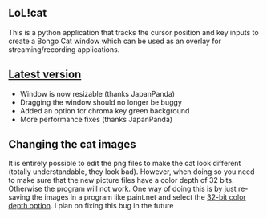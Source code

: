 ## LoL!cat
This is a python application that tracks the cursor position and key inputs to create a Bongo Cat window which can be used as an overlay for streaming/recording applications.
## [Latest version](https://github.com/Quentiss/LoL-cat/releases)
* Window is now resizable (thanks JapanPanda)
* Dragging the window should no longer be buggy
* Added an option for chroma key green background
* More performance fixes (thanks JapanPanda)
## Changing the cat images
It is entirely possible to edit the png files to make the cat look different (totally understandable, they look bad). However, when doing so you need to make sure that the new picture files have a color depth of 32 bits. Otherwise the program will not work. One way of doing this is by just re-saving the images in a program like paint.net and select the [32-bit color depth option](http://puu.sh/ByjvT/8023ae8252.png). I plan on fixing this bug in the future

